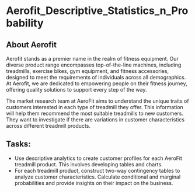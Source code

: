 # Aerofit_Descriptive_Statistics_n_Probability

About Aerofit
-
Aerofit stands as a premier name in the realm of fitness equipment. Our diverse product range encompasses top-of-the-line machines, including treadmills, exercise bikes, gym equipment, and fitness accessories, designed to meet the requirements of individuals across all demographics. At Aerofit, we are dedicated to empowering people on their fitness journey, offering quality solutions to support every step of the way.

The market research team at AeroFit aims to understand the unique traits of customers interested in each type of treadmill they offer. This information will help them recommend the most suitable treadmills to new customers. They want to investigate if there are variations in customer characteristics across different treadmill products.

Tasks:
-
* Use descriptive analytics to create customer profiles for each AeroFit treadmill product. This involves developing tables and charts.
* For each treadmill product, construct two-way contingency tables to analyze customer characteristics. Calculate conditional and marginal probabilities and provide insights on their impact on the business.
